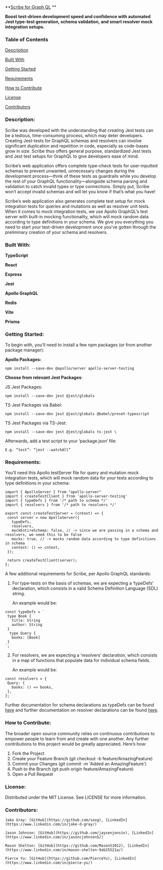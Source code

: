 **[Scribe for Graph QL](scribegraphql.com) **

**Boost test-driven development speed and confidence with automated Jest type-test generation, schema validation, and smart resolver mock integration setups.**

### **Table of Contents**

[Description](https://github.com/oslabs-beta/Scribe-for-GraphQL#Description)

[Built With](https://github.com/oslabs-beta/Scribe-for-GraphQL#Built-With)

[Getting Started](https://github.com/oslabs-beta/Scribe-for-GraphQL#Getting-Started)

[Requirements](https://github.com/oslabs-beta/Scribe-for-GraphQL#Requirements)

[How to Contribute](https://github.com/oslabs-beta/Scribe-for-GraphQL#How-to-Contribute)

[License](https://github.com/oslabs-beta/Scribe-for-GraphQL#License)

[Contributors](https://github.com/oslabs-beta/Scribe-for-GraphQL#Contributors)

### **Description**:

Scribe was developed with the understanding that creating Jest tests can be a tedious, time-consuming process, which may deter developers. Creating Jest-tests for GraphQL schemas and resolvers can involve significant duplication and repetition in code, especially as code-bases grow in size. Scribe thus offers general purpose, standardized Jest tests and Jest test setups for GraphQL to give developers ease of mind.

Scribe’s web application offers complete type-check tests for user-inputted schemas to prevent unwanted, unnecessary changes during the development process—think of these tests as guardrails while you develop the rest of your GraphQL functionality—alongside schema parsing and validation to catch invalid types or type connections. Simply put, Scribe won’t accept invalid schemas and will let you know if that’s what you have!

Scribe’s web application also generates complete test setup for mock integration tests for queries and mutations as well as resolver unit tests. When it comes to mock integration tests, we use Apollo GraphQL’s test server with built-in mocking functionality, which will mock random data according to type definitions in your schema. We give you everything you need to start your test-driven development once you’ve gotten through the preliminary creation of your schema and resolvers.

### **Built With:**

**TypeScript**

**React**

**Express**

**Jest**

**Apollo GraphQL**

**Redis**

**Vite**

**Prisma**

### **Getting Started:**

To begin with, you’ll need to install a few npm packages (or from another package manager):

**Apollo Packages:**

    npm install --save-dev @apollo/server apollo-server-testing

**Choose from relevant Jest Packages**:

JS Jest Packages:

    npm install --save-dev jest @jest/globals

TS Jest Packages via Babel:

    npm install --save-dev jest @jest/globals @babel/preset-typescript

TS Jest Packages via TS-Jest:

    npm install --save-dev jest @jest/globals ts-jest \

Afterwards, add a test script to your ‘package.json’ file:

    E.g. “test”: “jest --watchAll”

### **Requirements:**

You’ll need this Apollo testServer file for query and mutation mock integration tests, which will mock random data for your tests according to type definitions in your schema:

```
import { ApolloServer } from "apollo-server"
import { createTestClient } from 'apollo-server-testing'
import { typeDefs } from '/* path to schema */'
import { resolvers } from '/* path to resolvers */'

export const createTestServer = (cntext) => {
 const server = new ApolloServer({
   typeDefs,
   resolvers,
   mockEntireSchema: false, // -> since we are passing in a schema and resolvers, we need this to be false
   mocks: true, // -> mocks random data according to type definitions in schema
   context: () => cntext,
 });

 return createTestClient(server);
};
```

A few additional requirements for Scribe, per Apollo GraphQL standards:

1. For type-tests on the basis of schemas, we are expecting a ‘typeDefs’ declaration, which consists in a valid Schema Definition Language (SDL) string.

   An example would be:

```
const typeDefs = `
 type Book {
   title: String
   author: String
 }
  type Query {
   books: [Book]
 }
`;
```

2. For resolvers, we are expecting a ‘resolvers’ declaration, which consists in a map of functions that populate data for individual schema fields.

   An example would be:

```
const resolvers = {
 Query: {
   books: () => books,
 },
};
```

Further documentation for schema declarations as typeDefs can be found [here](https://www.apollographql.com/docs/apollo-server/getting-started/#step-3-define-your-graphql-schema) and further documentation on resolver declarations can be found [here](https://www.apollographql.com/docs/apollo-server/data/resolvers).

### **How to Contribute:**

The broader open source community relies on continuous contributions to empower people to learn from and create with one another. Any further contributions to this project would be greatly appreciated. Here’s how:

1. Fork the Project
2. Create your Feature Branch (git checkout -b feature/AmazingFeature)
3. Commit your Changes (git commit -m 'Added an AmazingFeature')
4. Push to the Branch (git push origin feature/AmazingFeature)
5. Open a Pull Request

### **License:**

Distributed under the MIT License. See LICENSE for more information.

### **Contributors:**

    Jake Gray: [GitHub](https://github.com/soxg), [LinkedIn](https://www.linkedin.com/in/jake-d-gray/)

    Jason Johnson: [GitHub](https://github.com/jaysenjonsin), [LinkedIn](https://www.linkedin.com/in/jasoncjohnson5/)

    Mason Shelton: [GitHub](https://github.com/MasonS1012), [LinkedIn](https://www.linkedin.com/in/mason-shelton-9ab25521a/)

    Pierce Yu: [GitHub](https://github.com/PierceYu), [LinkedIn](https://www.linkedin.com/in/pierce-yu/)
